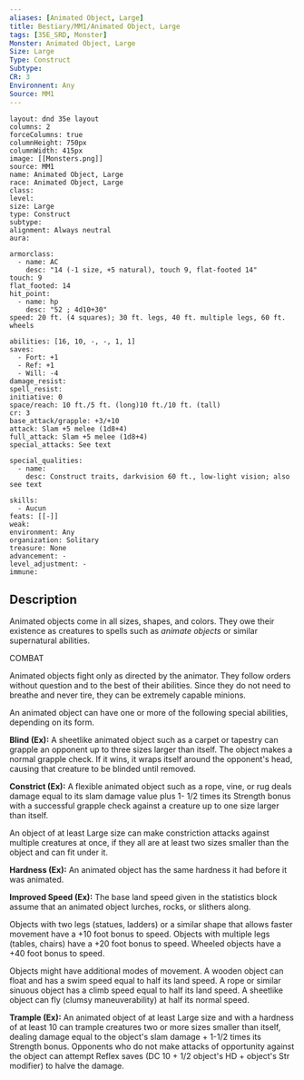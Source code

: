 ```yaml
---
aliases: [Animated Object, Large]
title: Bestiary/MM1/Animated Object, Large
tags: [35E_SRD, Monster]
Monster: Animated Object, Large
Size: Large
Type: Construct
Subtype: 
CR: 3
Environnent: Any
Source: MM1
---
```


```statblock
layout: dnd 35e layout
columns: 2
forceColumns: true
columnHeight: 750px
columnWidth: 415px
image: [[Monsters.png]]
source: MM1
name: Animated Object, Large
race: Animated Object, Large
class: 
level: 
size: Large
type: Construct
subtype: 
alignment: Always neutral
aura: 

armorclass:
  - name: AC
    desc: "14 (-1 size, +5 natural), touch 9, flat-footed 14"
touch: 9
flat_footed: 14
hit_point:
  - name: hp
    desc: "52 ; 4d10+30"
speed: 20 ft. (4 squares); 30 ft. legs, 40 ft. multiple legs, 60 ft. wheels

abilities: [16, 10, -, -, 1, 1]
saves:
  - Fort: +1
  - Ref: +1
  - Will: -4
damage_resist: 
spell_resist: 
initiative: 0
space/reach: 10 ft./5 ft. (long)10 ft./10 ft. (tall)
cr: 3
base_attack/grapple: +3/+10
attack: Slam +5 melee (1d8+4)
full_attack: Slam +5 melee (1d8+4)
special_attacks: See text

special_qualities:
  - name: 
    desc: Construct traits, darkvision 60 ft., low-light vision; also see text

skills:
  - Aucun
feats: [[-]]
weak: 
environment: Any
organization: Solitary
treasure: None
advancement: -
level_adjustment: -
immune: 
```

## Description

<p>Animated objects come in all sizes, shapes, and colors. They owe their existence as creatures to spells such as <i>animate objects</i> or similar supernatural abilities.</p>
<p>COMBAT</p>
<p>Animated objects fight only as directed by the animator. They follow orders without question and to the best of their abilities. Since they do not need to breathe and never tire, they can be extremely capable minions.</p>
<p>An animated object can have one or more of the following special abilities, depending on its form.</p>
<p>
            <b>Blind (Ex):</b> A sheetlike animated object such as a carpet or tapestry can grapple an opponent up to three sizes larger than itself. The object makes a normal grapple check. If it wins, it wraps itself around the opponent's head, causing that creature to be blinded until removed.</p>
<p>
            <b>Constrict (Ex):</b> A flexible animated object such as a rope, vine, or rug deals damage equal to its slam damage value plus 1- 1/2 times its Strength bonus with a successful grapple check against a creature up to one size larger than itself.</p>
<p>An object of at least Large size can make constriction attacks against multiple creatures at once, if they all are at least two sizes smaller than the object and can fit under it.</p>
<p>
            <b>Hardness (Ex):</b> An animated object has the same hardness it had before it was animated.</p>
<p>
            <b>Improved Speed (Ex):</b> The base land speed given in the statistics block assume that an animated object lurches, rocks, or slithers along.</p>
<p>Objects with two legs (statues, ladders) or a similar shape that allows faster movement have a +10 foot bonus to speed. Objects with multiple legs (tables, chairs) have a +20 foot bonus to speed. Wheeled objects have a +40 foot bonus to speed.</p>
<p>Objects might have additional modes of movement. A wooden object can float and has a swim speed equal to half its land speed. A rope or similar sinuous object has a climb speed equal to half its land speed. A sheetlike object can fly (clumsy maneuverability) at half its normal speed.</p>
<p>
            <b>Trample (Ex):</b> An animated object of at least Large size and with a hardness of at least 10 can trample creatures two or more sizes smaller than itself, dealing damage equal to the object's slam damage + 1-1/2 times its Strength bonus. Opponents who do not make attacks of opportunity against the object can attempt Reflex saves (DC 10 + 1/2 object's HD + object's Str modifier) to halve the damage.</p>